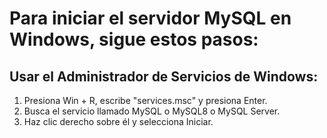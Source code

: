 # Para iniciar el servidor MySQL en Windows, sigue estos pasos:

## Usar el Administrador de Servicios de Windows:
   
1. Presiona Win + R, escribe "services.msc" y presiona Enter.
2. Busca el servicio llamado MySQL o MySQL8 o MySQL Server.
3. Haz clic derecho sobre él y selecciona Iniciar.
